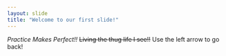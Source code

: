 ```yaml
---
layout: slide
title: "Welcome to our first slide!"
---
```

*Practice Makes Perfect!!* 
~~Living the thug life I see!!~~
Use the left arrow to go back!
